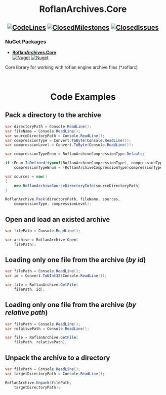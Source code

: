 # <div align="center">**RoflanArchives.Core**</div>
## <div align="center">[![CodeLines](https://tokei.rs/b1/github/ROFLAN-INCORPORATED/RoflanArchives.Core?category=code)](https://github.com/ROFLAN-INCORPORATED/RoflanArchives.Core) [![ClosedMilestones](https://img.shields.io/github/milestones/closed/ROFLAN-INCORPORATED/RoflanArchives.Core?style=flat)](https://github.com/ROFLAN-INCORPORATED/RoflanArchives.Core/milestones?state=closed) [![ClosedIssues](https://img.shields.io/github/issues-closed/ROFLAN-INCORPORATED/RoflanArchives.Core?style=flat)](https://github.com/ROFLAN-INCORPORATED/RoflanArchives.Core/issues?q=is%3Aissue+is%3Aclosed)</div>

### NuGet Packages

- **[RoflanArchives.Core](https://www.nuget.org/packages/RoflanArchives.Core)**<br/>
    [![Nuget](https://img.shields.io/nuget/v/RoflanArchives.Core?style=flat)](https://www.nuget.org/packages/RoflanArchives.Core)
    [![Nuget](https://img.shields.io/nuget/dt/RoflanArchives.Core?style=flat)](https://www.nuget.org/packages/RoflanArchives.Core)

Core library for working with roflan engine archive files (\*.roflarc)

<br/>

# <div align="center">**Code Examples**</div>

## Pack a directory to the archive

```csharp
var directoryPath = Console.ReadLine();
var fileName = Console.ReadLine();
var sourceDirectoryPath = Console.ReadLine();
var compressionType = Convert.ToByte(Console.ReadLine());
var compressionLevel = Convert.ToByte(Console.ReadLine());

var compressionTypeEnum = RoflanArchiveCompressionType.Default;

if (Enum.IsDefined(typeof(RoflanArchiveCompressionType), compressionType))
    compressionTypeEnum = (RoflanArchiveCompressionType)compressionType;

var sources = new[]
{
    new RoflanArchiveSourceDirectoryInfo(sourceDirectoryPath)
}

RoflanArchive.Pack(directoryPath, fileName, sources,
    compressionType, compressionLevel);
```

## Open and load an existed archive

```csharp
var filePath = Console.ReadLine();

var archive = RoflanArchive.Open(
    filePath);
```

## Loading only one file from the archive (*by id*)

```csharp
var filePath = Console.ReadLine();
var id = Convert.ToUInt32(Console.ReadLine());

var file = RoflanArchive.GetFile(
    filePath, id);
```

## Loading only one file from the archive (*by relative path*)

```csharp
var filePath = Console.ReadLine();
var relativePath = Console.ReadLine();

var file = RoflanArchive.GetFile(
    filePath, relativePath);
```

## Unpack the archive to a directory

```csharp
var filePath = Console.ReadLine();
var targetDirectoryPath = Console.ReadLine();

RoflanArchive.Unpack(filePath,
    targetDirectoryPath);
```
